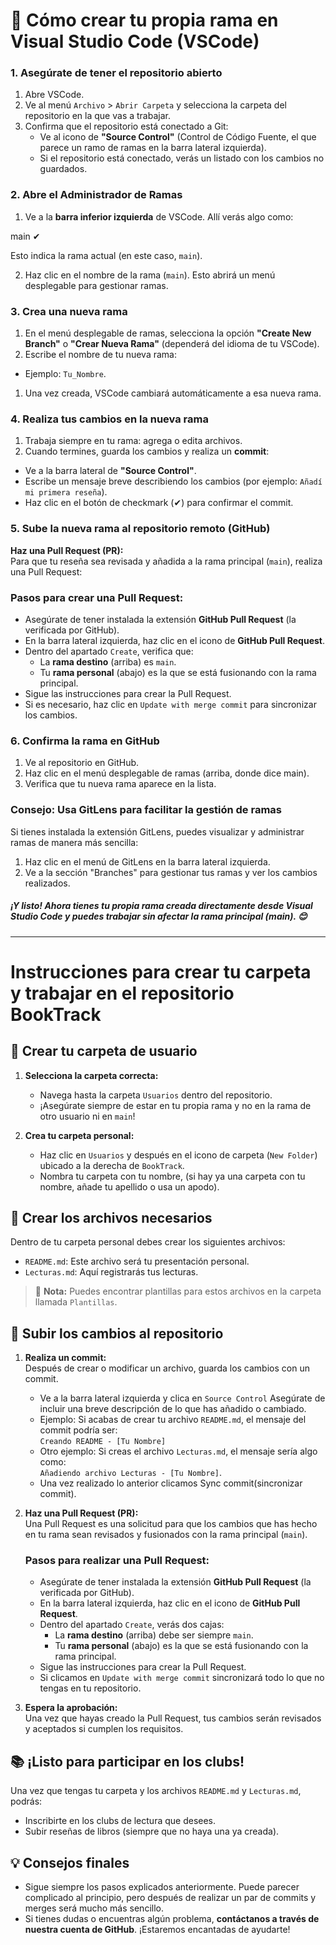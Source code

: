 
# 🚀 Cómo crear tu propia rama en Visual Studio Code (VSCode)

### **1. Asegúrate de tener el repositorio abierto**
1. Abre VSCode.
2. Ve al menú `Archivo` > `Abrir Carpeta` y selecciona la carpeta del repositorio en la que vas a trabajar.
3. Confirma que el repositorio está conectado a Git:
   - Ve al icono de **"Source Control"** (Control de Código Fuente, el que parece un ramo de ramas en la barra lateral izquierda).
   - Si el repositorio está conectado, verás un listado con los cambios no guardados.

### **2. Abre el Administrador de Ramas**
1. Ve a la **barra inferior izquierda** de VSCode. Allí verás algo como:

main ✔

Esto indica la rama actual (en este caso, `main`).

2. Haz clic en el nombre de la rama (`main`). Esto abrirá un menú desplegable para gestionar ramas.


### **3. Crea una nueva rama**
1. En el menú desplegable de ramas, selecciona la opción **"Create New Branch"** o **"Crear Nueva Rama"** (dependerá del idioma de tu VSCode).
2. Escribe el nombre de tu nueva rama:
- Ejemplo: `Tu_Nombre`.
1. Una vez creada, VSCode cambiará automáticamente a esa nueva rama.


### **4. Realiza tus cambios en la nueva rama**
1. Trabaja siempre en tu rama: agrega o edita archivos.
2. Cuando termines, guarda los cambios y realiza un **commit**:
- Ve a la barra lateral de **"Source Control"**.
- Escribe un mensaje breve describiendo los cambios (por ejemplo: `Añadí mi primera reseña`).
- Haz clic en el botón de checkmark (✔) para confirmar el commit.


### **5. Sube la nueva rama al repositorio remoto (GitHub)**

**Haz una Pull Request (PR):**  
   Para que tu reseña sea revisada y añadida a la rama principal (`main`), realiza una Pull Request:

   ### Pasos para crear una Pull Request:
   - Asegúrate de tener instalada la extensión **GitHub Pull Request** (la verificada por GitHub).  
   - En la barra lateral izquierda, haz clic en el icono de **GitHub Pull Request**.  
   - Dentro del apartado `Create`, verifica que:  
     - La **rama destino** (arriba) es `main`.  
     - Tu **rama personal** (abajo) es la que se está fusionando con la rama principal.  
   - Sigue las instrucciones para crear la Pull Request.  
   - Si es necesario, haz clic en `Update with merge commit` para sincronizar los cambios.

### **6. Confirma la rama en GitHub**
 1. Ve al repositorio en GitHub.
 2. Haz clic en el menú desplegable de ramas (arriba, donde dice main).
 3. Verifica que tu nueva rama aparece en la lista.

### **Consejo: Usa GitLens para facilitar la gestión de ramas**
Si tienes instalada la extensión GitLens, puedes visualizar y administrar ramas de manera más sencilla:
1. Haz clic en el menú de GitLens en la barra lateral izquierda.
2. Ve a la sección "Branches" para gestionar tus ramas y ver los cambios realizados.

##### ¡Y listo! Ahora tienes tu propia rama creada directamente desde Visual Studio Code y puedes trabajar sin afectar la rama principal (main). 😊

---

# Instrucciones para crear tu carpeta y trabajar en el repositorio BookTrack

## 📂 Crear tu carpeta de usuario
1. **Selecciona la carpeta correcta:** 
   - Navega hasta la carpeta `Usuarios` dentro del repositorio.
   - ¡Asegúrate siempre de estar en tu propia rama y no en la rama de otro usuario ni en `main`! 

2. **Crea tu carpeta personal:**
   - Haz clic en `Usuarios` y después en el icono de carpeta (`New Folder`) ubicado a la derecha de `BookTrack`.
   - Nombra tu carpeta con tu nombre, (si hay ya una carpeta con tu nombre, añade tu apellido o usa un apodo).

## 📝 Crear los archivos necesarios
Dentro de tu carpeta personal debes crear los siguientes archivos:  
- `README.md`: Este archivo será tu presentación personal.  
- `Lecturas.md`: Aquí registrarás tus lecturas.  
> 📄 **Nota:** Puedes encontrar plantillas para estos archivos en la carpeta llamada `Plantillas`.

## 🚀 Subir los cambios al repositorio
1. **Realiza un commit:**  
   Después de crear o modificar un archivo, guarda los cambios con un commit. 
   - Ve a la barra lateral izquierda y clica en `Source Control` Asegúrate de incluir una breve descripción de lo que has añadido o cambiado.  
   - Ejemplo: Si acabas de crear tu archivo `README.md`, el mensaje del commit podría ser:  
     `Creando README - [Tu Nombre]`  
   - Otro ejemplo: Si creas el archivo `Lecturas.md`, el mensaje sería algo como:  
     `Añadiendo archivo Lecturas - [Tu Nombre]`.
   - Una vez realizado lo anterior clicamos Sync commit(sincronizar commit).


2. **Haz una Pull Request (PR):**  
   Una Pull Request es una solicitud para que los cambios que has hecho en tu rama sean revisados y fusionados con la rama principal (`main`). 

   ### Pasos para realizar una Pull Request:
   - Asegúrate de tener instalada la extensión **GitHub Pull Request** (la verificada por GitHub).
   - En la barra lateral izquierda, haz clic en el icono de **GitHub Pull Request**.
   - Dentro del apartado `Create`, verás dos cajas:  
     - La **rama destino** (arriba) debe ser siempre `main`.  
     - Tu **rama personal** (abajo) es la que se está fusionando con la rama principal.
   - Sigue las instrucciones para crear la Pull Request.
   - Si clicamos en `Update with merge commit` sincronizará todo lo que no tengas en tu repositorio.

3. **Espera la aprobación:**  
   Una vez que hayas creado la Pull Request, tus cambios serán revisados y aceptados si cumplen los requisitos.

## 📚 ¡Listo para participar en los clubs!
Una vez que tengas tu carpeta y los archivos `README.md` y `Lecturas.md`, podrás:  
- Inscribirte en los clubs de lectura que desees.  
- Subir reseñas de libros (siempre que no haya una ya creada).  

## 💡 Consejos finales
- Sigue siempre los pasos explicados anteriormente. Puede parecer complicado al principio, pero después de realizar un par de commits y merges será mucho más sencillo.
- Si tienes dudas o encuentras algún problema, **contáctanos a través de nuestra cuenta de GitHub**. ¡Estaremos encantadas de ayudarte!
